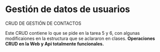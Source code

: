 # Gestión de datos de usuarios
CRUD DE GESTIÓN DE CONTACTOS

Este CRUD contiene lo que se pide en la tarea 5 y 6, con algunas modificaiones en la estructura que se aclararon en clases.
**Operaciones CRUD en la Web y Api totalmente funcionales.**
